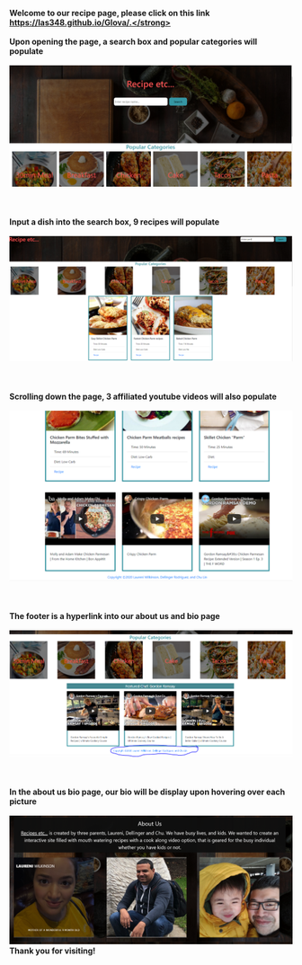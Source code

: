 
<strong>Welcome to our recipe page, please click on this link https://las348.github.io/Glova/.</strong>
<br><br>
<strong>Upon opening the page, a search box and popular categories will populate</strong>
<br><br>
![](images/Read-me-pics/opening.PNG)
<br><br><br><br>
<strong>Input a dish into the search box, 9 recipes will populate</strong>
<br><br>
![](/images/Read-me-pics/search.PNG)
<br><br><br><br>
<strong>Scrolling down the page, 3 affiliated youtube videos will also populate</strong>
<br><br>
![](images/Read-me-pics/recipes-with-video.PNG)
<br><br><br><br>
<strong>The footer is a hyperlink into our about us and bio page</strong>
<br><br>
![](/images/Read-me-pics/footer-to-bio.PNG)
<br><br><br><br>
<strong>In the about us bio page, our bio will be display upon hovering over each picture</strong>
<br><br>
![](/images/Read-me-pics/bio.png)
<strong>Thank you for visiting!</strong>
